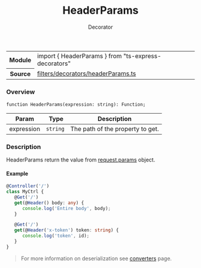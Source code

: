 <header class="symbol-info-header">    <h1 id="headerparams">HeaderParams</h1>    <label class="symbol-info-type-label decorator">Decorator</label>      </header>
<section class="symbol-info">      <table class="is-full-width">        <tbody>        <tr>          <th>Module</th>          <td>            <div class="lang-typescript">                <span class="token keyword">import</span> { HeaderParams }                 <span class="token keyword">from</span>                 <span class="token string">"ts-express-decorators"</span>                            </div>          </td>        </tr>        <tr>          <th>Source</th>          <td>            <a href="https://romakita.github.io/ts-express-decorators/#//blob/v2.16.3/src/filters/decorators/headerParams.ts#L0-L0">                filters/decorators/headerParams.ts            </a>        </td>        </tr>                </tbody>      </table>    </section>

### Overview

<pre><code class="typescript-lang">function <span class="token function">HeaderParams</span><span class="token punctuation">(</span>expression<span class="token punctuation">:</span> <span class="token keyword">string</span><span class="token punctuation">)</span><span class="token punctuation">:</span> Function<span class="token punctuation">;</span></code></pre>

Param | Type | Description
---|---|---
expression| <code>string</code> |The path of the property to get.


### Description

HeaderParams return the value from [request.params](http://expressjs.com/en/4x/api.html#req.params) object.

#### Example

```typescript
@Controller('/')
class MyCtrl {
   @Get('/')
   get(@Header() body: any) {
      console.log('Entire body', body);
   }

   @Get('/')
   get(@Header('x-token') token: string) {
      console.log('token', id);
   }
}
```
> For more information on deserialization see [converters](docs/converters.md) page.
